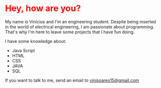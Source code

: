 <h1 style="color:red;"> Hey, how are you? </h1>

<p>My name is Vinícius and I'm an engineering student.
Despite being inserted in the world of electrical engineering, I am passionate about programming.
That's why I'm here to leave some projects that I have fun doing.<p>
I have some knowledge about:
  <ul>
  <li>Java Script</li>
  <li>HTML</li>
  <li>CSS</li>
  <li>JAVA</li>
  <li>SQL</li>
    </ul>

If you want to talk to me, send an email to vinisoares15@gmail.com
